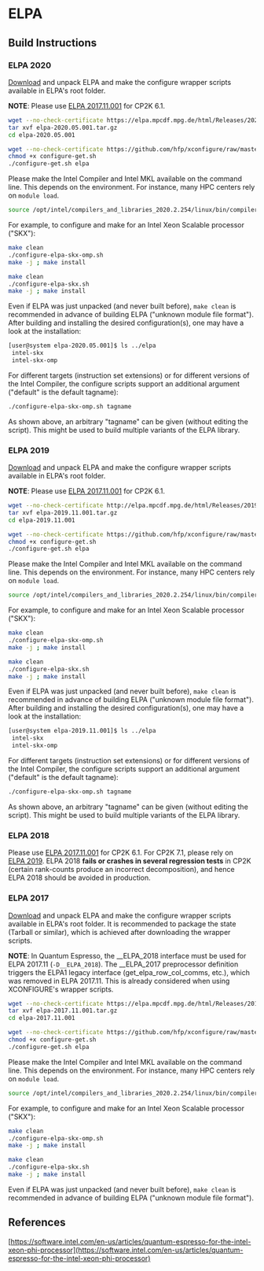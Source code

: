 # ELPA<a name="eigenvalue-solvers-for-petaflop-applications-elpa"></a>

## Build Instructions

### ELPA 2020

[Download](https://elpa.mpcdf.mpg.de/elpa-tar-archive) and unpack ELPA and make the configure wrapper scripts available in ELPA's root folder.

**NOTE**: Please use [ELPA&#160;2017.11.001](#elpa-2017) for CP2K&#160;6.1.

```bash
wget --no-check-certificate https://elpa.mpcdf.mpg.de/html/Releases/2020.05.001/elpa-2020.05.001.tar.gz
tar xvf elpa-2020.05.001.tar.gz
cd elpa-2020.05.001

wget --no-check-certificate https://github.com/hfp/xconfigure/raw/master/configure-get.sh
chmod +x configure-get.sh
./configure-get.sh elpa
```

Please make the Intel Compiler and Intel&#160;MKL available on the command line. This depends on the environment. For instance, many HPC centers rely on `module load`.

```bash
source /opt/intel/compilers_and_libraries_2020.2.254/linux/bin/compilervars.sh intel64
```

For example, to configure and make for an Intel Xeon Scalable processor ("SKX"):

```bash
make clean
./configure-elpa-skx-omp.sh
make -j ; make install

make clean
./configure-elpa-skx.sh
make -j ; make install
```

Even if ELPA was just unpacked (and never built before), `make clean` is recommended in advance of building ELPA ("unknown module file format"). After building and installing the desired configuration(s), one may have a look at the installation:

```bash
[user@system elpa-2020.05.001]$ ls ../elpa
 intel-skx
 intel-skx-omp
```

For different targets (instruction set extensions) or for different versions of the Intel Compiler, the configure scripts support an additional argument ("default" is the default tagname):

```bash
./configure-elpa-skx-omp.sh tagname
```

As shown above, an arbitrary "tagname" can be given (without editing the script). This might be used to build multiple variants of the ELPA library.

### ELPA 2019

[Download](https://elpa.mpcdf.mpg.de/elpa-tar-archive) and unpack ELPA and make the configure wrapper scripts available in ELPA's root folder.

**NOTE**: Please use [ELPA&#160;2017.11.001](#elpa-2017) for CP2K&#160;6.1.

```bash
wget --no-check-certificate http://elpa.mpcdf.mpg.de/html/Releases/2019.11.001/elpa-2019.11.001.tar.gz
tar xvf elpa-2019.11.001.tar.gz
cd elpa-2019.11.001

wget --no-check-certificate https://github.com/hfp/xconfigure/raw/master/configure-get.sh
chmod +x configure-get.sh
./configure-get.sh elpa
```

Please make the Intel Compiler and Intel&#160;MKL available on the command line. This depends on the environment. For instance, many HPC centers rely on `module load`.

```bash
source /opt/intel/compilers_and_libraries_2020.2.254/linux/bin/compilervars.sh intel64
```

For example, to configure and make for an Intel Xeon Scalable processor ("SKX"):

```bash
make clean
./configure-elpa-skx-omp.sh
make -j ; make install

make clean
./configure-elpa-skx.sh
make -j ; make install
```

Even if ELPA was just unpacked (and never built before), `make clean` is recommended in advance of building ELPA ("unknown module file format"). After building and installing the desired configuration(s), one may have a look at the installation:

```bash
[user@system elpa-2019.11.001]$ ls ../elpa
 intel-skx
 intel-skx-omp
```

For different targets (instruction set extensions) or for different versions of the Intel Compiler, the configure scripts support an additional argument ("default" is the default tagname):

```bash
./configure-elpa-skx-omp.sh tagname
```

As shown above, an arbitrary "tagname" can be given (without editing the script). This might be used to build multiple variants of the ELPA library.

### ELPA 2018

Please use [ELPA&#160;2017.11.001](#elpa-2017) for CP2K&#160;6.1. For CP2K&#160;7.1, please rely on [ELPA&#160;2019](#elpa-2019). ELPA&#160;2018 **fails or crashes in several regression tests** in CP2K (certain rank-counts produce an incorrect decomposition), and hence ELPA&#160;2018 should be avoided in production.

### ELPA 2017

[Download](https://elpa.mpcdf.mpg.de/elpa-tar-archive) and unpack ELPA and make the configure wrapper scripts available in ELPA's root folder. It is recommended to package the state (Tarball or similar), which is achieved after downloading the wrapper scripts.

**NOTE**: In Quantum Espresso, the __ELPA_2018 interface must be used for ELPA 2017.11 (`-D__ELPA_2018`). The __ELPA_2017 preprocessor definition triggers the ELPA1 legacy interface (get_elpa_row_col_comms, etc.), which was removed in ELPA&#160;2017.11. This is already considered when using XCONFIGURE's wrapper scripts.

```bash
wget --no-check-certificate https://elpa.mpcdf.mpg.de/html/Releases/2017.11.001/elpa-2017.11.001.tar.gz
tar xvf elpa-2017.11.001.tar.gz
cd elpa-2017.11.001

wget --no-check-certificate https://github.com/hfp/xconfigure/raw/master/configure-get.sh
chmod +x configure-get.sh
./configure-get.sh elpa
```

Please make the Intel Compiler and Intel&#160;MKL available on the command line. This depends on the environment. For instance, many HPC centers rely on `module load`.

```bash
source /opt/intel/compilers_and_libraries_2020.2.254/linux/bin/compilervars.sh intel64
```

For example, to configure and make for an Intel Xeon Scalable processor ("SKX"):

```bash
make clean
./configure-elpa-skx-omp.sh
make -j ; make install

make clean
./configure-elpa-skx.sh
make -j ; make install
```

Even if ELPA was just unpacked (and never built before), `make clean` is recommended in advance of building ELPA ("unknown module file format").

## References

[https://software.intel.com/en-us/articles/quantum-espresso-for-the-intel-xeon-phi-processor](https://software.intel.com/en-us/articles/quantum-espresso-for-the-intel-xeon-phi-processor)

